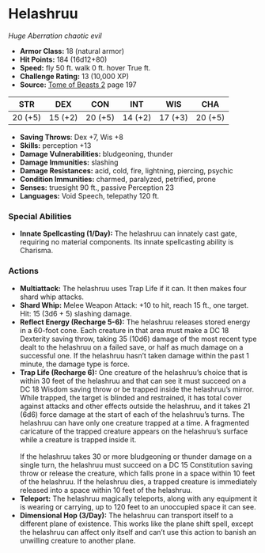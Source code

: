 # Helashruu

*Huge* *Aberration* *chaotic evil*

- **Armor Class:** 18 (natural armor)
- **Hit Points:** 184 (16d12+80)
- **Speed:** fly 50 ft. walk 0 ft. hover True ft.
- **Challenge Rating:** 13 (10,000 XP)
- **Source:** [Tome of Beasts 2](https://koboldpress.com/kpstore/product/tome-of-beasts-2-for-5th-edition) page 197

| STR | DEX | CON | INT | WIS | CHA |
| --- | --- | --- | --- | --- | --- |
| 20 (+5) | 15 (+2) | 20 (+5) | 14 (+2) | 17 (+3) | 20 (+5) |

- **Saving Throws**: Dex +7, Wis +8
- **Skills:** perception +13
- **Damage Vulnerabilities:** bludgeoning, thunder
- **Damage Immunities:** slashing
- **Damage Resistances:** acid, cold, fire, lightning, piercing, psychic
- **Condition Immunities:** charmed, paralyzed, petrified, prone
- **Senses:** truesight 90 ft., passive Perception 23
- **Languages:** Void Speech, telepathy 120 ft.

### Special Abilities

- **Innate Spellcasting (1/Day):** The helashruu can innately cast gate, requiring no material components. Its innate spellcasting ability is Charisma.

### Actions

- **Multiattack:** The helashruu uses Trap Life if it can. It then makes four shard whip attacks.
- **Shard Whip:** Melee Weapon Attack: +10 to hit, reach 15 ft., one target. Hit: 15 (3d6 + 5) slashing damage.
- **Reflect Energy (Recharge 5-6):** The helashruu releases stored energy in a 60-foot cone. Each creature in that area must make a DC 18 Dexterity saving throw, taking 35 (10d6) damage of the most recent type dealt to the helashruu on a failed save, or half as much damage on a successful one. If the helashruu hasn’t taken damage within the past 1 minute, the damage type is force.
- **Trap Life (Recharge 6):** One creature of the helashruu’s choice that is within 30 feet of the helashruu and that can see it must succeed on a DC 18 Wisdom saving throw or be trapped inside the helashruu’s mirror. While trapped, the target is blinded and restrained, it has total cover against attacks and other effects outside the helashruu, and it takes 21 (6d6) force damage at the start of each of the helashruu’s turns. The helashruu can have only one creature trapped at a time. A fragmented caricature of the trapped creature appears on the helashruu’s surface while a creature is trapped inside it.<br><br>If the helashruu takes 30 or more bludgeoning or thunder damage on a single turn, the helashruu must succeed on a DC 15 Constitution saving throw or release the creature, which falls prone in a space within 10 feet of the helashruu. If the helashruu dies, a trapped creature is immediately released into a space within 10 feet of the helashruu.
- **Teleport:** The helashruu magically teleports, along with any equipment it is wearing or carrying, up to 120 feet to an unoccupied space it can see.
- **Dimensional Hop (3/Day):** The helashruu can transport itself to a different plane of existence. This works like the plane shift spell, except the helashruu can affect only itself and can’t use this action to banish an unwilling creature to another plane.


